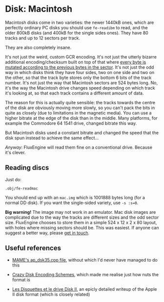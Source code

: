 Disk: Macintosh
===============

Macintosh disks come in two varieties: the newer 1440kB ones, which are
perfectly ordinary PC disks you should use `fe-readibm` to read, and the
older 800kB disks (and 400kB for the single sides ones). They have 80 tracks
and up to 12 sectors per track.

They are also completely insane.

It's not just the weird, custom GCR encoding. It's not just the utterly
bizarre additional encoding/checksum built on top of that where [every byte
is mutated according to the previous bytes in the
sector](https://www.bigmessowires.com/2011/10/02/crazy-disk-encoding-schemes/).
It's not just the odd way in which disks think they have four sides, two on
one side and two on the other, so that the track byte stores only the bottom
6 bits of the track number. It's not just the way that Macintosh sectors are
524 bytes long. No, it's the way the Macintosh drive changes speed depending
on which track it's looking at, so that each track contains a different
amount of data.

The reason for this is actually quite sensible: the tracks towards the centre
of the disk are obviously moving more slowly, so you can't pack the bits in
quite as closely (due to limitations in the magnetic media). You can use a
higher bitrate at the edge of the disk than in the middle. Many platforms,
for example the Commodore 64 1541 drive, changed bitrate this way.

But Macintosh disks used a constant bitrate and changed the speed that the
disk spun instead to achieve the same effect...

_Anyway_: FluxEngine will read them fine on a conventional drive. Because
it's clever.

Reading discs
-------------

Just do:

```
.obj/fe-readmac
```

You should end up with an `mac.img` which is 1001888 bytes long (for a normal
DD disk). If you want the single-sided variety, use `-s :s=0`.

**Big warning!** The image may not work in an emulator. Mac disk images are
complicated due to the way the tracks are different sizes and the odd sector
size. FluxEngine chooses to store them in a simple 524 x 12 x 2 x 80 layout,
with holes where missing sectors should be. This was easiest. If anyone can
suggest a better way, please [get in
touch](https://github.com/davidgiven/fluxengine/issues/new).

Useful references
-----------------

  - [MAME's ap_dsk35.cpp file](https://github.com/mamedev/mame/blob/4263a71e64377db11392c458b580c5ae83556bc7/src/lib/formats/ap_dsk35.cpp),
    without which I'd never have managed to do this

  - [Crazy Disk Encoding
    Schemes](https://www.bigmessowires.com/2011/10/02/crazy-disk-encoding-schemes/), which made
    me realise just how nuts the format is

  - [Les Disquettes et le drive Disk II](http://www.hackzapple.com/DISKII/DISKIITECH.HTM), an
    epicly detailed writeup of the Apple II disk format (which is closely related)
